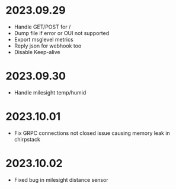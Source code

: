 # 2023.09.29
* Handle GET/POST for /
* Dump file if error or OUI not supported
* Export msglevel metrics
* Reply json for webhook too
* Disable Keep-alive

# 2023.09.30
* Handle milesight temp/humid

# 2023.10.01
* Fix GRPC connections not closed issue causing memory leak in chirpstack

# 2023.10.02
* Fixed bug in milesight distance sensor
